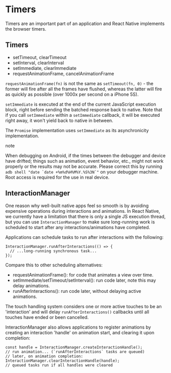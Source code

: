 # Timers

Timers are an important part of an application and React Native implements the browser timers.

## Timers

* setTimeout, clearTimeout
* setInterval, clearInterval
* setImmediate, clearImmediate
* requestAnimationFrame, cancelAnimationFrame

`requestAnimationFrame(fn)` is not the same as `setTimeout(fn, 0)` - the former will fire after all the frames have flushed, whereas the latter will fire as quickly as possible (over 1000x per second on a iPhone 5S).

`setImmediate` is executed at the end of the current JavaScript execution block, right before sending the batched response back to native. Note that if you call `setImmediate` within a `setImmediate` callback, it will be executed right away, it won't yield back to native in between.

The `Promise` implementation uses `setImmediate` as its asynchronicity implementation.

note

When debugging on Android, if the times between the debugger and device have drifted; things such as animation, event behavior, etc., might not work properly or the results may not be accurate. Please correct this by running ``adb shell "date `date +%m%d%H%M%Y.%S%3N`"`` on your debugger machine. Root access is required for the use in real device.

## InteractionManager

One reason why well-built native apps feel so smooth is by avoiding expensive operations during interactions and animations. In React Native, we currently have a limitation that there is only a single JS execution thread, but you can use `InteractionManager` to make sure long-running work is scheduled to start after any interactions/animations have completed.

Applications can schedule tasks to run after interactions with the following:

```
InteractionManager.runAfterInteractions(() => {
  // ...long-running synchronous task...
});
```

Compare this to other scheduling alternatives:

* requestAnimationFrame(): for code that animates a view over time.
* setImmediate/setTimeout/setInterval(): run code later, note this may delay animations.
* runAfterInteractions(): run code later, without delaying active animations.

The touch handling system considers one or more active touches to be an 'interaction' and will delay `runAfterInteractions()` callbacks until all touches have ended or been cancelled.

InteractionManager also allows applications to register animations by creating an interaction 'handle' on animation start, and clearing it upon completion:

```
const handle = InteractionManager.createInteractionHandle();
// run animation... (`runAfterInteractions` tasks are queued)
// later, on animation completion:
InteractionManager.clearInteractionHandle(handle);
// queued tasks run if all handles were cleared
```
